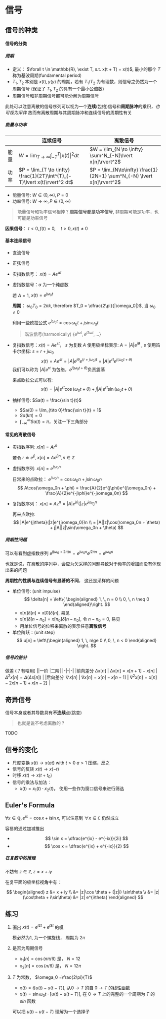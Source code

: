 # 信号

## 信号的种类

#### 信号的分类

##### 周期

- 定义： $\forall t \in \mathbb{R}, \exist T, s.t. x(t + T) = x(t)$, 最小的那个 $T$ 称为基波周期(fundamental period)
- $T_1, T_2$ 本别是 $x(t), y(y)$  的周期，若有 $T_1/T_2$ 为有理数，则信号之仍然为一个周期信号 (保证了 $T_1, T_2$ 的具有一个最小公倍数)
- 周期信号和非周期信号都可能分解为周期信号

此处可以注意离散的信号序列可以视为一个**连续**(包络)信号和**周期脉冲**的乘积，*也可视为采样*
故而有离散周期与其周期脉冲和连续信号的周期性有关

##### 能量与功率

||连续信号|离散信号|
|--|---|---|
|能量| $W = \lim_{T \to \infty} \int^T_{-T} \lvert x(t)\rvert^2 dt$ | $W = \lim_{N \to \infty} \sum^N_{-N}\lvert x[n]\rvert^2$ |
|功率| $P = \lim_{T \to \infty} \frac{1}{2T}\int^{T}_{-T}\lvert x(t)\rvert^2 dt$ | $P = \lim_{N\to\infty} \frac{1}{2N+1} \sum^N_{-N} \lvert x[n]\rvert^2$ |

- 能量信号: $W \in (0, \infty),\, P = 0$
- 功率信号: $W \to \infty, P\in(0, \infty)$

> 能量信号和功率信号相悖
> ? **周期信号都是功率信号**, 非周期可能是功率，也可能是功率信号

**因果信号**： $t<0, f(t) =  0, \quad t > 0, x(t) \neq 0$

#### 基本连续信号

- 直流信号
- 正弦信号
- 实指数信号： $x(t) = Ae^{\alpha t}$
- 虚指数信号：$\alpha$ 为一个纯虚数

  若 $A = 1$,  $x(t) = e^{j\omega_0 t}$

  **周期**： $\omega_0 T_0 = 2\pi k$, therefore   $T_0 = \dfrac{2\pi}{|\omega_0|}$, 当 $\omega_0 \neq 0$

  利用一些欧拉公式 $e^{j\omega_0 t} = \cos \omega_0t + j \sin \omega_0 t$

  > 谐波信号(harmonically) $\{e^{j\omega t}, e^{j2\omega t}, \dots\}$

- 复指数信号：$x(t) = Ae^{st}$， $s$ 为复数
    $A$ 使用极坐标表示: $A = |A|e^{j\theta}$ , $s$ 使用笛卡尔坐标: $s = r + j\omega_0$
    $$
        x(t) = Ae^{st} = |A|e^{j\theta}e^{(r+j\omega_0)t} = |A|e^{rt}e^{j(\omega_0t + \theta)}
    $$
    我们可以称为 $|A|e^{rt}$ 为包络，$e^{j(\omega_0t + \theta)}$负责震荡

    来点欧拉公式可以有:
    $$
        x(t) = |A|e^{rt}\cos(\omega_0t+\theta) + j|A|e^{rt}\sin(\omega_0t + \theta)
    $$

- 抽样信号: $Sa(t) = \frac{\sin t}{t}$
    - $Sa(0) = \lim_{t\to 0}\frac{\sin t}{t} = 1$
    - $Sa(k\pi) = 0$
    - $\int^{\infty}_{-\infty} Sa(t) = \pi$，关注一下三角部分

#### 常见的离散信号

- 实指数序列: $x[n] = Ar^n$
    
    若令 $r \doteq e^{\beta}, x[n] = Ae^{\beta n}, n \in \mathbb{Z}$
- 虚指数序列: $x[n] = e^{j\omega_0n}$

    日常来的点欧拉： $e^{j\omega_0 n} = \cos \omega_0n + j\sin \omega_0n$
    $$ A\cos(\omega_0n + \phi) = \frac{A}{2}e^{j\phi}e^{j\omega_0n} + \frac{A}{2}e^{-j\phi}e^{-j\omega_0n} $$
- 复指数序列： $x[n] = Az^n = |A|e^{j\theta}(|z|e^{j\omega_0})^n$

    再来点欧拉:
    $$
        |A|e^{j\theta}(|z|e^{j\omega_0})n \\
        = |A||z|\cos(\omega_0n + \theta) + j|A||z|\sin(\omega_0n + \theta) 
    $$

##### 周期性问题

可以有看到虚指数序列 $e^{j(\omega_0 + 2\pi)n} = e^{j\omega_0n}e^{j 2 \pi n} = e^{j\omega_0 n}$

也就是说，在离散的序列中，会应为欠采样的问题导致对于频率的增加而没有体现出来的问题

**周期性的性质与连续信号有显著的不同**， 这还是采样的问题

- 单位信号: (unit impulse)
    $$
        \delta[n] = \left\{
            \begin{aligned}
                1, \, n = 0 \\
                0, \, n \neq 0
            \end{aligned}\right.
    $$
    - $x[n]\delta[n] = x[0]\delta[n]$, 易见
    - $x[n]\delta[n-n_0] = x[n_0]\delta[n-n_0]$, 令 $n - n_0 = 0$, 易见
    - 用单位信号的位移来离散的表示任意**离散信号**
- 单位阶跃：(unit step)
    $$
        u[n] = \left\{\begin{aligned} 1, \, n\ge 0 \\
            0, \, n < 0
        \end{aligned} \right.
    $$

##### 信号的差分

做差 (？有啥用)
||一阶 |二阶|
|-|-|-|
|前向差分 $\Delta x[n]$ | $\Delta x[n] = x[n+1] - x[n]$ | $\Delta^2 x[n] = \Delta(\Delta x[n])$ |
|后向差分 $\nabla x[n]$ | $\nabla x[n] = x[n] - x[n-1]$ | $\nabla^2x[n] = x[n] - 2x[n-1] + x[n-2]$ |

## 奇异信号

信号本身或者其导数具有**不连续**点(跳变)
> 也就是说不考虑离散的 ?

TODO

## 信号的变化

- 尺度变换 $x(t) \to x(at)$ with $t > 0$
    $a > 1$ 压缩，反之
- 信号的反转 $x(t) \to x(-t)$
- 时移 $x(t) \to x(t + t_0)$
- 信号的乘法与加法：
    - $x(t) = x_1(t) \cdot x_2(t)$， 使用一些作为窗口信号来进行筛选

## Euler's Formula

$\forall x \in \mathbb{Q}, e^{ix} = \cos x + i\sin x$, 可以注意到 $\forall x \in \mathbb{C}$ 仍然成立

容易的通过加减推出

- $$ \sin x  = \dfrac{e^{ix} - e^{-ix}}{2i} $$
- $$ \cos x = \dfrac{e^{ix} + e^{-ix}}{2} $$

##### 在复数中的推理

不妨有 $z \in \mathbb{Z}, \, z = x + iy$

在复平面的极坐标视角中有：

$$
    \begin{aligned}
        z &= x + iy \\
        &= |z|\cos \theta + (|z|i) \sin\theta \\
        &= |z| (\cos\theta + i\sin\theta)
        &= |z| e^{i\theta}
    \end{aligned}
$$

## 练习

1. 画出 $x(t) = e^{j2t} + e^{j3t}$ 的模

    模必然为1, 为一个螺旋线， 周期为 $2\pi$
2. 是否为周期信号 
    - $x_1[n] = \cos(n\pi / 6)$ 是， $N = 12$
    - $x_2[n] = \cos(n/6)$ 是， $N = 12\pi$
3. $T$ 为常数， $\omega_0 =\frac{2\pi}{T}$
    - $x(t) = t[u(t) - u(t-T)]$, 从$0\to T$ 的自 $0 \to T$ 的线性函数
    - $x(t) = \sin\omega_0t\cdot[u(t)-u(t - T)]$, 在 $0 \to T$ 上的完整的一个周期为 $T$ 的 $sin$ 函数

    可以把 $u(t) - u(t- T)$ 理解为一个选择子